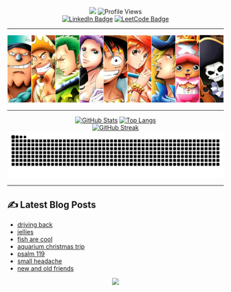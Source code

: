 <div id="header" align="center">
  <img src="https://capsule-render.vercel.app/api?text=Hi,%20I'm%20Stephen&animation=fadeIn&type=waving&color=gradient&customColorList=6&height=150&fontSize=50&fontAlignY=30&stroke=FFFFFF&strokeWidth=1&fontColor=222288"/>
  <img src="https://komarev.com/ghpvc/?username=chspur&style=for-the-badge&color=222288" alt="Profile Views"/>
  <br>
  <a href="https://www.linkedin.com/in/stw51924"><img src="https://img.shields.io/badge/linkedin-%230077B5.svg?style=for-the-badge&logo=linkedin&logoColor=white" alt="LinkedIn Badge"/></a>
  <a href="https://leetcode.com/u/chspur/"><img src="https://img.shields.io/badge/LeetCode-000000?style=for-the-badge&logo=LeetCode&logoColor=#d16c06" alt="LeetCode Badge"/></a>
</div>

<div align="center">
  <hr>
  <img src="strawhats.webp"/>
  <hr>
  <a href="https://github.com/anuraghazra/github-readme-stats"><img src="https://github-readme-stats-chspurs-projects.vercel.app/api?username=chspur&show_icons=true&theme=tokyonight" alt="GitHub Stats"/></a>
  <a href="https://github.com/anuraghazra/github-readme-stats"><img src="https://github-readme-stats-chspurs-projects.vercel.app/api/top-langs/?username=chspur&layout=compact&theme=tokyonight" alt="Top Langs"/></a>
  <br>
  <a href="https://git.io/streak-stats"><img src="https://github-readme-streak-stats-chspurs-projects.vercel.app?user=chspur&theme=tokyonight" alt="GitHub Streak"/></a>
  <picture>
    <source media="(prefers-color-scheme: dark)" srcset="https://github.com/chspur/chspur/blob/output/github-contribution-grid-snake-dark.svg?palette=github-dark" />
    <source media="(prefers-color-scheme: light)" srcset="https://github.com/chspur/chspur/blob/output/github-contribution-grid-snake.svg" />
    <img alt="github-snake" src="https://github.com/chspur/chspur/blob/output/github-contribution-grid-snake.svg" />
  </picture>
  <hr>
</div>

## :writing_hand: Latest Blog Posts
<!-- BLOG-POST-LIST:START -->
- [driving back](https://blog.swang.cloud/2024/12/28/driving-back/)
- [jellies](https://blog.swang.cloud/2024/12/27/jellies/)
- [fish are cool](https://blog.swang.cloud/2024/12/26/fish-are-cool/)
- [aquarium christmas trip](https://blog.swang.cloud/2024/12/25/aquarium-christmas-trip/)
- [psalm 119](https://blog.swang.cloud/2024/12/24/psalm-119/)
- [small headache](https://blog.swang.cloud/2024/12/23/small-headache/)
- [new and old friends](https://blog.swang.cloud/2024/12/22/new-and-old-friends/)
<!-- BLOG-POST-LIST:END -->

<div id="footer" align="center">
  <img src="https://capsule-render.vercel.app/api?&type=waving&color=gradient&customColorList=6&height=100&section=footer"/>
</div>
